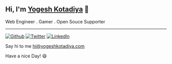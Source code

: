## Hi, I'm [Yogesh Kotadiya](https://yogeshkotadiya.com) :wave:

Web Engineer . Gamer . Open Souce Supporter

---
<p><a href="https://github.com/yogeshkotadiya" target="_blank"><img alt="Github" src="https://img.shields.io/badge/GitHub-%2312100E.svg?&style=for-the-badge&logo=Github&logoColor=white" /></a> <a href="https://twitter.com/yogeshkotadiya" target="_blank"><img alt="Twitter" src="https://img.shields.io/badge/twitter-%231DA1F2.svg?&style=for-the-badge&logo=twitter&logoColor=white" /></a> <a href="https://www.linkedin.com/in/yogeshkotadiya" target="_blank"><img alt="LinkedIn" src="https://img.shields.io/badge/linkedin-%230077B5.svg?&style=for-the-badge&logo=linkedin&logoColor=white" /></a>
</p>

Say hi to me [hi@yogeshkotadiya.com](mailto:hi@yogeshkotadiya.com)

Have a nice Day! :smile:
